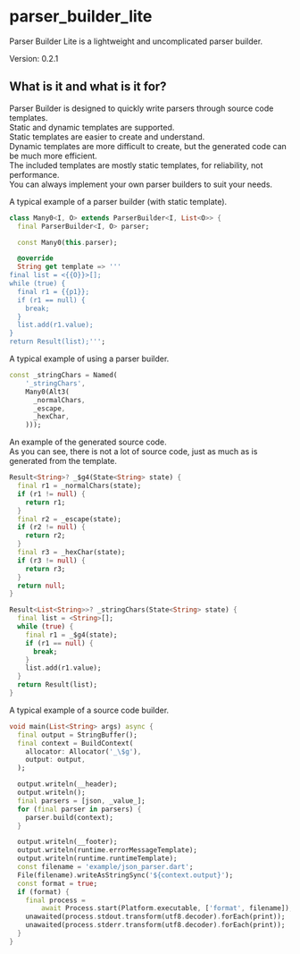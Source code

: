 # parser_builder_lite

Parser Builder Lite is a lightweight and uncomplicated parser builder.

Version: 0.2.1

## What is it and what is it for?

Parser Builder is designed to quickly write parsers through source code templates.  
Static and dynamic templates are supported.  
Static templates are easier to create and understand.  
Dynamic templates are more difficult to create, but the generated code can be much more efficient.  
The included templates are mostly static templates, for reliability, not performance.  
You can always implement your own parser builders to suit your needs.

A typical example of a parser builder (with static template).

```dart
class Many0<I, O> extends ParserBuilder<I, List<O>> {
  final ParserBuilder<I, O> parser;

  const Many0(this.parser);

  @override
  String get template => '''
final list = <{{O}}>[];
while (true) {
  final r1 = {{p1}};
  if (r1 == null) {
    break;
  }
  list.add(r1.value);
}
return Result(list);''';

```

A typical example of using a parser builder.

```dart
const _stringChars = Named(
    '_stringChars',
    Many0(Alt3(
      _normalChars,
      _escape,
      _hexChar,
    )));

```

An example of the generated source code.  
As you can see, there is not a lot of source code, just as much as is generated from the template.

```dart
Result<String>? _$g4(State<String> state) {
  final r1 = _normalChars(state);
  if (r1 != null) {
    return r1;
  }
  final r2 = _escape(state);
  if (r2 != null) {
    return r2;
  }
  final r3 = _hexChar(state);
  if (r3 != null) {
    return r3;
  }
  return null;
}

Result<List<String>>? _stringChars(State<String> state) {
  final list = <String>[];
  while (true) {
    final r1 = _$g4(state);
    if (r1 == null) {
      break;
    }
    list.add(r1.value);
  }
  return Result(list);
}

```

A typical example of a source code builder.

```dart
void main(List<String> args) async {
  final output = StringBuffer();
  final context = BuildContext(
    allocator: Allocator('_\$g'),
    output: output,
  );

  output.writeln(__header);
  output.writeln();
  final parsers = [json, _value_];
  for (final parser in parsers) {
    parser.build(context);
  }

  output.writeln(__footer);
  output.writeln(runtime.errorMessageTemplate);
  output.writeln(runtime.runtimeTemplate);
  const filename = 'example/json_parser.dart';
  File(filename).writeAsStringSync('${context.output}');
  const format = true;
  if (format) {
    final process =
        await Process.start(Platform.executable, ['format', filename]);
    unawaited(process.stdout.transform(utf8.decoder).forEach(print));
    unawaited(process.stderr.transform(utf8.decoder).forEach(print));
  }
}

```